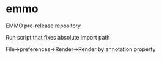 # emmo
EMMO pre-release repository


Run script that fixes absolute import path

File->preferences->Render->Render by annotation property
